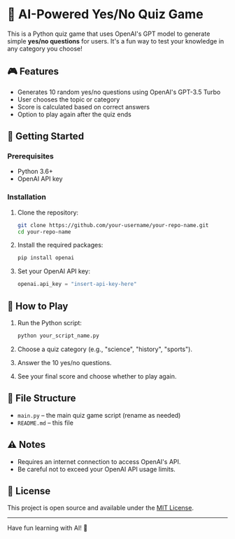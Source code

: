# 🧠 AI-Powered Yes/No Quiz Game

This is a Python quiz game that uses OpenAI's GPT model to generate simple **yes/no questions** for users. It's a fun way to test your knowledge in any category you choose!

## 🎮 Features

- Generates 10 random yes/no questions using OpenAI's GPT-3.5 Turbo
- User chooses the topic or category
- Score is calculated based on correct answers
- Option to play again after the quiz ends

## 🚀 Getting Started

### Prerequisites

- Python 3.6+
- OpenAI API key

### Installation

1. Clone the repository:
   ```bash
   git clone https://github.com/your-username/your-repo-name.git
   cd your-repo-name
   ```

2. Install the required packages:
   ```bash
   pip install openai
   ```

3. Set your OpenAI API key:
   ```python
   openai.api_key = "insert-api-key-here"
   ```

## 🧪 How to Play

1. Run the Python script:
   ```bash
   python your_script_name.py
   ```

2. Choose a quiz category (e.g., "science", "history", "sports").

3. Answer the 10 yes/no questions.

4. See your final score and choose whether to play again.

## 📁 File Structure

- `main.py` – the main quiz game script (rename as needed)
- `README.md` – this file

## ⚠️ Notes

- Requires an internet connection to access OpenAI's API.
- Be careful not to exceed your OpenAI API usage limits.

## 📜 License

This project is open source and available under the [MIT License](LICENSE).

---

Have fun learning with AI! 🎉
